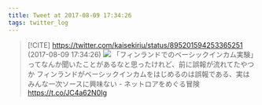 ```yaml
---
title: Tweet at 2017-08-09 17:34:26
tags: twitter_log
---
```


> [!CITE] https://twitter.com/kaisekiriu/status/895201594253365251 (2017-08-09 17:34:26)
> ![](https://twitter.com/kaisekiriu/status/895201594253365251)
> 「フィンランドでのベーシックインカム実験」ってなんか聞いたことがあるなと思ったけれど、前に誤報が流れてたやつか
> フィンランドがベーシックインカムをはじめるのは誤報である、実はみんな一次ソースに興味ない - ネットロアをめぐる冒険 https://t.co/JC4a62N0Ig
